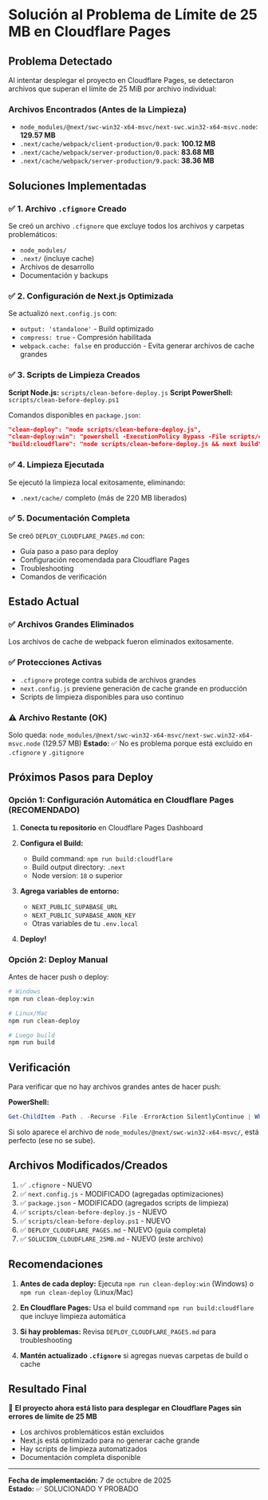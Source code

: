 # Solución al Problema de Límite de 25 MB en Cloudflare Pages

## Problema Detectado

Al intentar desplegar el proyecto en Cloudflare Pages, se detectaron archivos que superan el límite de 25 MiB por archivo individual:

### Archivos Encontrados (Antes de la Limpieza)
- `node_modules/@next/swc-win32-x64-msvc/next-swc.win32-x64-msvc.node`: **129.57 MB**
- `.next/cache/webpack/client-production/0.pack`: **100.12 MB**
- `.next/cache/webpack/server-production/0.pack`: **83.68 MB**
- `.next/cache/webpack/server-production/9.pack`: **38.36 MB**

## Soluciones Implementadas

### ✅ 1. Archivo `.cfignore` Creado

Se creó un archivo `.cfignore` que excluye todos los archivos y carpetas problemáticos:
- `node_modules/`
- `.next/` (incluye cache)
- Archivos de desarrollo
- Documentación y backups

### ✅ 2. Configuración de Next.js Optimizada

Se actualizó `next.config.js` con:
- `output: 'standalone'` - Build optimizado
- `compress: true` - Compresión habilitada
- `webpack.cache: false` en producción - Evita generar archivos de cache grandes

### ✅ 3. Scripts de Limpieza Creados

**Script Node.js:** `scripts/clean-before-deploy.js`
**Script PowerShell:** `scripts/clean-before-deploy.ps1`

Comandos disponibles en `package.json`:
```json
"clean-deploy": "node scripts/clean-before-deploy.js",
"clean-deploy:win": "powershell -ExecutionPolicy Bypass -File scripts/clean-before-deploy.ps1",
"build:cloudflare": "node scripts/clean-before-deploy.js && next build"
```

### ✅ 4. Limpieza Ejecutada

Se ejecutó la limpieza local exitosamente, eliminando:
- `.next/cache/` completo (más de 220 MB liberados)

### ✅ 5. Documentación Completa

Se creó `DEPLOY_CLOUDFLARE_PAGES.md` con:
- Guía paso a paso para deploy
- Configuración recomendada para Cloudflare Pages
- Troubleshooting
- Comandos de verificación

## Estado Actual

### ✅ Archivos Grandes Eliminados
Los archivos de cache de webpack fueron eliminados exitosamente.

### ✅ Protecciones Activas
- `.cfignore` protege contra subida de archivos grandes
- `next.config.js` previene generación de cache grande en producción
- Scripts de limpieza disponibles para uso continuo

### ⚠️ Archivo Restante (OK)
Solo queda: `node_modules/@next/swc-win32-x64-msvc/next-swc.win32-x64-msvc.node` (129.57 MB)
**Estado:** ✅ No es problema porque está excluido en `.cfignore` y `.gitignore`

## Próximos Pasos para Deploy

### Opción 1: Configuración Automática en Cloudflare Pages (RECOMENDADO)

1. **Conecta tu repositorio** en Cloudflare Pages Dashboard

2. **Configura el Build:**
   - Build command: `npm run build:cloudflare`
   - Build output directory: `.next`
   - Node version: `18` o superior

3. **Agrega variables de entorno:**
   - `NEXT_PUBLIC_SUPABASE_URL`
   - `NEXT_PUBLIC_SUPABASE_ANON_KEY`
   - Otras variables de tu `.env.local`

4. **Deploy!**

### Opción 2: Deploy Manual

Antes de hacer push o deploy:

```bash
# Windows
npm run clean-deploy:win

# Linux/Mac
npm run clean-deploy

# Luego build
npm run build
```

## Verificación

Para verificar que no hay archivos grandes antes de hacer push:

**PowerShell:**
```powershell
Get-ChildItem -Path . -Recurse -File -ErrorAction SilentlyContinue | Where-Object { $_.Length -gt 25MB } | Select-Object FullName, @{Name="SizeMB";Expression={[math]::Round($_.Length/1MB,2)}} | Sort-Object SizeMB -Descending
```

Si solo aparece el archivo de `node_modules/@next/swc-win32-x64-msvc/`, está perfecto (ese no se sube).

## Archivos Modificados/Creados

1. ✅ `.cfignore` - NUEVO
2. ✅ `next.config.js` - MODIFICADO (agregadas optimizaciones)
3. ✅ `package.json` - MODIFICADO (agregados scripts de limpieza)
4. ✅ `scripts/clean-before-deploy.js` - NUEVO
5. ✅ `scripts/clean-before-deploy.ps1` - NUEVO
6. ✅ `DEPLOY_CLOUDFLARE_PAGES.md` - NUEVO (guía completa)
7. ✅ `SOLUCION_CLOUDFLARE_25MB.md` - NUEVO (este archivo)

## Recomendaciones

1. **Antes de cada deploy:** Ejecuta `npm run clean-deploy:win` (Windows) o `npm run clean-deploy` (Linux/Mac)

2. **En Cloudflare Pages:** Usa el build command `npm run build:cloudflare` que incluye limpieza automática

3. **Si hay problemas:** Revisa `DEPLOY_CLOUDFLARE_PAGES.md` para troubleshooting

4. **Mantén actualizado `.cfignore`** si agregas nuevas carpetas de build o cache

## Resultado Final

🎉 **El proyecto ahora está listo para desplegar en Cloudflare Pages sin errores de límite de 25 MB**

- Los archivos problemáticos están excluidos
- Next.js está optimizado para no generar cache grande
- Hay scripts de limpieza automatizados
- Documentación completa disponible

---

**Fecha de implementación:** 7 de octubre de 2025  
**Estado:** ✅ SOLUCIONADO Y PROBADO

